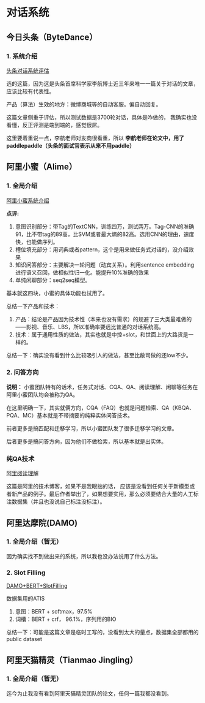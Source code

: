 # 对话系统

## 今日头条（ByteDance）

### 1. 系统介绍

[头条对话系统评估](https://www.jstage.jst.go.jp/article/ipsjjip/26/0/26_768/_pdf "头条对话")

选的这篇，因为这是头条首席科学家李航博士近三年来唯一一篇关于对话的文章，应该比较有代表性。

产品（算法）生效的地方：微博商城等的自动客服。偏自动回复。

这篇文章侧重于评估，所以测试数据是3700轮对话，具体是咋做的， 我确实也没看懂，反正评测是端到端的，感觉很屌。

这里要着重说一点，李航老师对友商很看重，所以 **李航老师在论文中，用了paddlepaddle（头条的面试官表示从来不用paddle）**

## 阿里小蜜（Alime）

### 1. 全局介绍

[阿里小蜜系统介绍](https://www.researchgate.net/profile/Feng_Lin_Li/publication/320885511_AliMe_Assist_An_Intelligent_Assistant_for_Creating_an_Innovative_E-commerce_Experience/links/5a37537a45851532e832b925/AliMe-Assist-An-Intelligent-Assistant-for-Creating-an-Innovative-E-commerce-Experience.pdf  "阿里小蜜系统介绍")

**点评:** 

1. 意图识别部分：带Tag的TextCNN，训练四万，测试两万。Tag-CNN的准确91，比不带tag的89高，比SVM或者最大熵的82高。选用CNN的理由，速度快，也能做序列。
2. 槽位填充部分：用词典或者pattern，这个是用来做任务式对话的，没介绍效果
3. 知识问答部分：主要解决一轮问题（动宾关系）。利用sentence embedding进行语义召回，做相似性归一化。能提升10%准确的效果
4. 单纯闲聊部分：seq2seq模型。

基本就这四块，小蜜的具体功能也试用了。

总结一下产品和技术：

1. 产品：结论是产品因为技术性（本来也没有需求）的规避了三大类最难做的——影视、音乐、LBS，所以准确率要远比普通的对话系统高。
2. 技术：属于通用性质的做法，其实也就是中控+slot，和世面上的大路货是一样的。

总结一下：确实没有看到什么比较吸引人的做法，甚至比敝司做的还low不少。


### 2. 问答方向

**说明：** 小蜜团队特有的话术，任务式对话、CQA、QA、阅读理解、闲聊等任务在阿里小蜜团队均会被称为QA。

在这里明确一下，其实就俩方向，CQA（FAQ）也就是问题检索、QA（KBQA、PQA、MC）基本就是不带摘要的纯粹实体问答技术。

前者更多是搞匹配和迁移学习，所以小蜜团队发了很多迁移学习的文章。

后者更多是搞问答方向，因为他们不做检索，所以基本就是出实体。

### 纯QA技术

[阿里阅读理解](https://yq.aliyun.com/articles/107451?spm=a2c4e.11153959.0.0.60ec4001Gn0vAF "阿里阅读理解")

这篇是阿里的技术博客，如果不是我眼拙的话， 应该是没看到任何关于新模型或者新产品的例子。最后作者举出了，如果想要实用，那么必须要结合大量的人工标注数据集（并且也没说自己标注没标注）。


## 阿里达摩院(DAMO)

### 1. 全局介绍（暂无）

因为确实找不到做出来的系统，所以我也没办法说用了什么方法。

### 2. Slot Filling

[DAMO+BERT+SlotFilling](https://arxiv.org/pdf/1902.10909.pdf "DAMO+BERT+SlotFilling")

数据集用的ATIS

1. 意图：BERT + softmax，97.5%
2. 词槽：BERT + crf， 96.1%，序列用的BIO

总结一下：可能是这篇文章是临时工写的，没看到太大的量点，数据集全部都用的public dataset

## 阿里天猫精灵（Tianmao Jingling）

### 1. 全局介绍（暂无）

迄今为止我没有看到阿里天猫精灵团队的论文，任何一篇我都没看到。
